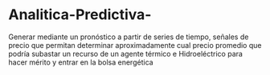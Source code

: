 # Analitica-Predictiva-
Generar mediante un pronóstico a partir  de series de tiempo, señales de precio que permitan determinar aproximadamente cual precio promedio que podría subastar un recurso de un agente térmico e Hidroeléctrico para hacer mérito y entrar en la bolsa energética
